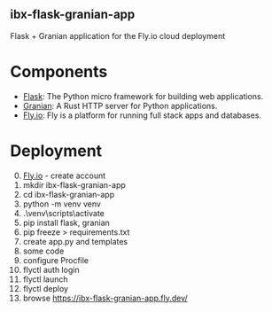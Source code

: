 ## ibx-flask-granian-app

Flask + Granian application for the Fly.io cloud deployment

# Components
- [Flask](https://github.com/pallets/flask): The Python micro framework for building web applications.
- [Granian](https://github.com/emmett-framework/granian): A Rust HTTP server for Python applications.
- [Fly.io](https://fly.io): Fly is a platform for running full stack apps and databases.

# Deployment
0. [Fly.io](https://fly.io) - create account
1. mkdir ibx-flask-granian-app
2. cd ibx-flask-granian-app
3. python -m venv venv
4. .\venv\scripts\activate
5. pip install flask, granian
6. pip freeze > requirements.txt
7. create app.py and templates
8. some code
9. configure Procfile
10. flyctl auth login
11. flyctl launch
12. flyctl deploy
13. browse https://ibx-flask-granian-app.fly.dev/

